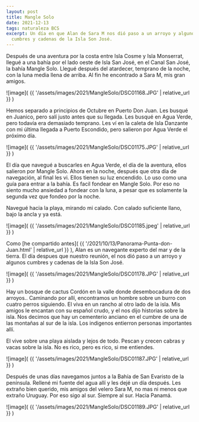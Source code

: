 ```yaml
---
layout: post
title: Mangle Solo
date: 2021-12-13
tags: naturaleza BCS
excerpt: Un día en que Alan de Sara M nos dió paso a un arroyo y algunos
  cumbres y cadenas de la Isla Son José.
---
```


Después de una aventura por la costa entre Isla Cosme y Isla Monserrat,
llegué a una bahía por el lado oeste de Isla San José, en el Canal San José,
la bahía Mangle Solo.
Llegué después del atardecer, temprano de la noche, con la luna media
llena de arriba. Al fin he encontrado a Sara M, mis gran amigos.

![image](
  {{ '/assets/images/2021/MangleSolo/DSC01168.JPG' | relative_url }}
)

Hemos separado a principios de Octubre en Puerto Don Juan. 
Les busqué en Juanico, pero salí justo antes que su llegada.
Les busqué en Agua Verde, pero todavía era demasiado temprano.
Les ví en la caleta de Isla Danzante con mi última llegada a Puerto Escondido,
pero salieron por Agua Verde el próximo día.

![image](
  {{ '/assets/images/2021/MangleSolo/DSC01175.JPG' | relative_url }}
)

El día que navegué a buscarles en Agua Verde, el día de la aventura,
ellos salieron por Mangle Solo. Ahora en la noche, después que otra día de
navegación, al final les vi. Ellos tienen su luz encendido. Lo uso como una
guía para entrar a la bahía. Es facil fondear en Mangle Solo. Por eso no
siento mucho ansiedad a fondear con la luna, a pesar que es solamente la
segunda vez que fondeo por la noche.

Navegué hacia la playa, mirando mi calado. Con calado suficiente llano,
bajo la ancla y ya está.

![image](
  {{ '/assets/images/2021/MangleSolo/DSC01185.jpeg' | relative_url }}
)

Como [he compartido antes](
  {{ '/2021/10/13/Panorama-Punta-don-Juan.html' | relative_url }}
), Alan es un navegante experto del mar y de la tierra.
El día despues que nuestro reunión, el nos dió paso a un arroyo y algunos
cumbres y cadenas de la Isla Son José.

![image](
  {{ '/assets/images/2021/MangleSolo/DSC01178.JPG' | relative_url }}
)

Hay un bosque de cactus Cordón en la valle donde desembocadura de dos arroyos..
Caminando por allí, encontramos un hombre sobre un burro con cuatro perros
siguiendo. El viva en un rancho al otro lado de la isla. Mis amigos le
encantan con su español crudo, y el nos dijo historias sobre la isla.
Nos decimos que hay un cementerio anciano en el cumbre de una de las
montañas al sur de la isla. Los indigenos entierron personas importantes
allí.

El vive sobre una playa aislada y lejos de todo. Pescan y crecen cabras y
vacas sobre la isla. No es rico, pero es rico, si me entiendes.

![image](
  {{ '/assets/images/2021/MangleSolo/DSC01187.JPG' | relative_url }}
)

Después de unas días navegamos juntos a la Bahía de San Evaristo de la
península. Rellené mi fuente del agua allí y les dejé un día después.
Les extraño bien querido, mis amigos del velero Sara M, no mas ni menos
que extraño Uruguay. Por eso sigo al sur. Siempre al sur. Hacia Panamá.

![image](
  {{ '/assets/images/2021/MangleSolo/DSC01189.JPG' | relative_url }}
)

